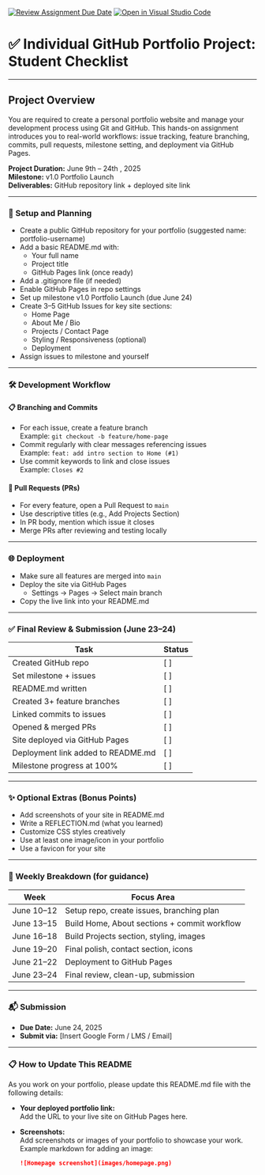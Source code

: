 [![Review Assignment Due Date](https://classroom.github.com/assets/deadline-readme-button-22041afd0340ce965d47ae6ef1cefeee28c7c493a6346c4f15d667ab976d596c.svg)](https://classroom.github.com/a/m3FKhDRs)
[![Open in Visual Studio Code](https://classroom.github.com/assets/open-in-vscode-2e0aaae1b6195c2367325f4f02e2d04e9abb55f0b24a779b69b11b9e10269abc.svg)](https://classroom.github.com/online_ide?assignment_repo_id=19836018&assignment_repo_type=AssignmentRepo)
# ✅ Individual GitHub Portfolio Project: Student Checklist
________________________________________

## Project Overview

You are required to create a personal portfolio website and manage your development process using Git and GitHub. This hands-on assignment introduces you to real-world workflows: issue tracking, feature branching, commits, pull requests, milestone setting, and deployment via GitHub Pages.

**Project Duration:** June 9th – 24th , 2025  
**Milestone:** v1.0 Portfolio Launch  
**Deliverables:** GitHub repository link + deployed site link

________________________________________

### 🧭 Setup and Planning 

- Create a public GitHub repository for your portfolio (suggested name: portfolio-username)
- Add a basic README.md with:  
  - Your full name  
  - Project title  
  - GitHub Pages link (once ready)  
- Add a .gitignore file (if needed)  
- Enable GitHub Pages in repo settings  
- Set up milestone v1.0 Portfolio Launch (due June 24)  
- Create 3–5 GitHub Issues for key site sections:  
  - Home Page  
  - About Me / Bio  
  - Projects / Contact Page  
  - Styling / Responsiveness (optional)  
  - Deployment  
- Assign issues to milestone and yourself

________________________________________

### 🛠️ Development Workflow 

#### 📋 Branching and Commits

- For each issue, create a feature branch  
  Example: `git checkout -b feature/home-page`  
- Commit regularly with clear messages referencing issues  
  Example: `feat: add intro section to Home (#1)`  
- Use commit keywords to link and close issues  
  Example: `Closes #2`

#### 🔁 Pull Requests (PRs)

- For every feature, open a Pull Request to `main`  
- Use descriptive titles (e.g., Add Projects Section)  
- In PR body, mention which issue it closes  
- Merge PRs after reviewing and testing locally

________________________________________

### 🌐 Deployment 

- Make sure all features are merged into `main`  
- Deploy the site via GitHub Pages  
  - Settings → Pages → Select main branch  
- Copy the live link into your README.md

________________________________________

### ✅ Final Review & Submission (June 23–24)

| Task                       | Status |
|----------------------------|--------|
| Created GitHub repo        | [ ]    |
| Set milestone + issues     | [ ]    |
| README.md written          | [ ]    |
| Created 3+ feature branches| [ ]    |
| Linked commits to issues   | [ ]    |
| Opened & merged PRs        | [ ]    |
| Site deployed via GitHub Pages | [ ] |
| Deployment link added to README.md | [ ] |
| Milestone progress at 100% | [ ]    |

________________________________________

### ✨ Optional Extras (Bonus Points)
 
 - Add screenshots of your site in README.md  
- Write a REFLECTION.md (what you learned)  
- Customize CSS styles creatively  
- Use at least one image/icon in your portfolio  
- Use a favicon for your site

________________________________________

### 📅 Weekly Breakdown (for guidance)

| Week          | Focus Area                                |
|---------------|------------------------------------------|
| June 10–12    | Setup repo, create issues, branching plan|
| June 13–15    | Build Home, About sections + commit workflow|
| June 16–18    | Build Projects section, styling, images  |
| June 19–20    | Final polish, contact section, icons     |
| June 21–22    | Deployment to GitHub Pages                |
| June 23–24    | Final review, clean-up, submission        |

________________________________________

### 📬 Submission

- **Due Date:** June 24, 2025  
- **Submit via:** [Insert Google Form / LMS / Email]

________________________________________

### 📋 How to Update This README

As you work on your portfolio, please update this README.md file with the following details:

- **Your deployed portfolio link:**  
  Add the URL to your live site on GitHub Pages here.

- **Screenshots:**  
  Add screenshots or images of your portfolio to showcase your work.  
  Example markdown for adding an image:  
  ```markdown
  ![Homepage screenshot](images/homepage.png)
